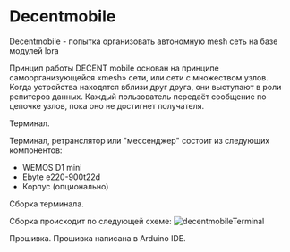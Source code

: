 # Decentmobile
Decentmobile - попытка организовать автономную mesh сеть на базе модулей lora

Принцип работы DECENT mobile основан на принципе самоорганизующейся «mesh» сети, или сети с множеством узлов. Когда устройства находятся вблизи друг друга, они выступают в роли репитеров данных. Каждый пользователь передаёт сообщение по цепочке узлов, пока оно не достигнет получателя. 

Терминал.

Терминал, ретранслятор или "мессенджер" состоит из следующих компонентов:
* WEMOS D1 mini
* Ebyte e220-900t22d
* Корпус (опционально)

Сборка терминала.

Сборка происходит по следующей схеме:
![decentmobileTerminal](https://github.com/ReznapOcsid/Decentmobile/assets/168619969/78516204-79f3-4f08-b9e7-acf93952e4c1)


Прошивка.
Прошивка написана в Arduino IDE.




